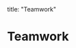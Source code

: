 <frontmatter>
title: "Teamwork"
</frontmatter>

<link rel="stylesheet" href="{{baseUrl}}/css/textbook.css">

<div class="website-content" id="all">

# Teamwork

<div id="main">

<include src="teamStructures/embed.md" boilerplate  />

</div>

</div>
